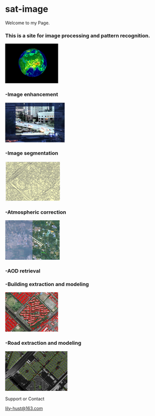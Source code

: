 # sat-image

Welcome to my Page.

<h3> This is a site for image processing and pattern recognition.</h3>
<img src="earth.gif"  alt="Earth" height="128" />

<h3> -Image enhancement </h3>
<img src="retinex.gif"  alt="Retinex" height="128" />

<h3> -Image segmentation </h3>
<img src="4.JPG"  alt="Segmentation" height="128" />

<h3> -Atmospheric correction </h3>
<img src="7.JPG"  alt="Atmospheric correction" height="128" />

<h3> -AOD retrieval </h3>

<h3> -Building extraction and modeling </h3>
<img src="3.JPG"  alt="Buildings" height="128" />

<h3> -Road extraction and modeling </h3>
<img src="5.JPG"  alt="Road extraction" height="128" />

Support or Contact

lily-hust@163.com
